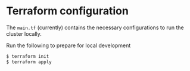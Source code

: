 # Terraform configuration

The `main.tf` (currently) contains the necessary configurations to run the cluster locally.

Run the following to prepare for local development

```sh
$ terraform init
$ terraform apply
```


